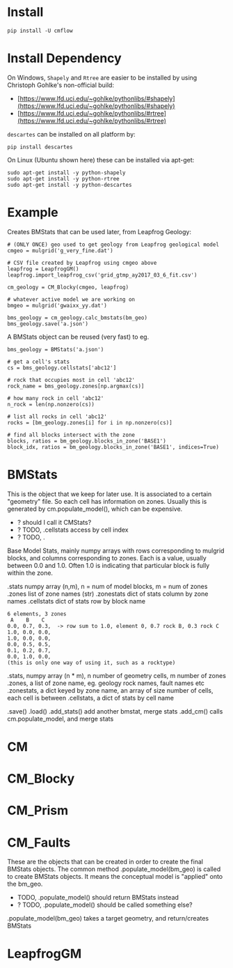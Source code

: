 # Install

    pip install -U cmflow

# Install Dependency

On Windows, `Shapely` and `Rtree` are easier to be installed by using Christoph Gohlke's non-official build: 

- [https://www.lfd.uci.edu/~gohlke/pythonlibs/#shapely](https://www.lfd.uci.edu/~gohlke/pythonlibs/#shapely)
- [https://www.lfd.uci.edu/~gohlke/pythonlibs/#rtree](https://www.lfd.uci.edu/~gohlke/pythonlibs/#rtree)

`descartes` can be installed on all platform by:

    pip install descartes

On Linux (Ubuntu shown here) these can be installed via apt-get:

    sudo apt-get install -y python-shapely
    sudo apt-get install -y python-rtree
    sudo apt-get install -y python-descartes

# Example

Creates BMStats that can be used later, from Leapfrog Geology:

    # (ONLY ONCE) geo used to get geology from Leapfrog geological model
    cmgeo = mulgrid('g_very_fine.dat')
    
    # CSV file created by Leapfrog using cmgeo above
    leapfrog = LeapfrogGM()
    leapfrog.import_leapfrog_csv('grid_gtmp_ay2017_03_6_fit.csv')
    
    cm_geology = CM_Blocky(cmgeo, leapfrog)
    
    # whatever active model we are working on
    bmgeo = mulgrid('gwaixx_yy.dat')
    
    bms_geology = cm_geology.calc_bmstats(bm_geo)
    bms_geology.save('a.json')

A BMStats object can be reused (very fast) to eg.

    bms_geology = BMStats('a.json')
    
    # get a cell's stats
    cs = bms_geology.cellstats['abc12']
    
    # rock that occupies most in cell 'abc12'
    rock_name = bms_geology.zones[np.argmax(cs)]
    
    # how many rock in cell 'abc12'
    n_rock = len(np.nonzero(cs))
    
    # list all rocks in cell 'abc12'
    rocks = [bm_geology.zones[i] for i in np.nonzero(cs)]
    
    # find all blocks intersect with the zone
    blocks, ratios = bm_geology.blocks_in_zone('BASE1')
    block_idx, ratios = bm_geology.blocks_in_zone('BASE1', indices=True)
    

# BMStats

This is the object that we keep for later use.  It is associated to a certain
"geometry" file.  So each cell has information on zones. Usually this is
generated by cm.populate_model(), which can be expensive.

- ? should I call it CMStats?
- ? TODO, .cellstats access by cell index
- ? TODO, .

Base Model Stats, mainly numpy arrays with rows corresponding to mulgrid
blocks, and columns corresponding to zones.  Each is a value, usually
between 0.0 and 1.0.  Often 1.0 is indicating that particular block is fully
within the zone.

.stats numpy array (n,m), n = num of model blocks, m = num of zones
.zones list of zone names (str)
.zonestats dict of stats column by zone names
.cellstats dict of stats row by block name

    6 elements, 3 zones
     A    B    C
    0.0, 0.7, 0.3,  -> row sum to 1.0, element 0, 0.7 rock B, 0.3 rock C 
    1.0, 0.0, 0.0, 
    1.0, 0.0, 0.0, 
    0.0, 0.5, 0.5, 
    0.1, 0.2, 0.7, 
    0.0, 1.0, 0.0, 
    (this is only one way of using it, such as a rocktype)

.stats, numpy array (n * m), n number of geometry cells, m number of zones
.zones, a list of zone name, eg. geology rock names, fault names etc
.zonestats, a dict keyed by zone name, an array of size number of cells, each cell is between 
.cellstats, a dict of stats by cell name

.save()
.load()
.add_stats() add another bmstat, merge stats
.add_cm() calls cm.populate_model, and merge stats

# CM
# CM_Blocky
# CM_Prism
# CM_Faults

These are the objects that can be created in order to create the final BMStats
objects.  The common method .populate_model(bm_geo) is called to create BMStats
objects.  It means the conceptual model is "applied" onto the bm_geo.

- TODO, .populate_model() should return BMStats instead
- ? TODO, .populate_model() should be called something else?

.populate_model(bm_geo) takes a target geometry, and return/creates BMStats


# LeapfrogGM




